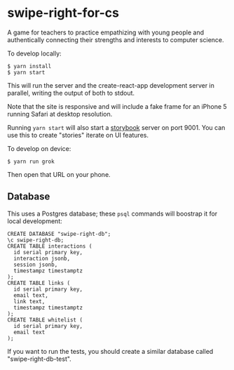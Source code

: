 # swipe-right-for-cs
A game for teachers to practice empathizing with young people and authentically connecting their strengths and interests to computer science.

To develop locally:
```
$ yarn install
$ yarn start
```

This will run the server and the create-react-app development server in parallel, writing the output of both to stdout.

Note that the site is responsive and will include a fake frame for an iPhone 5 running Safari at desktop resolution.

Running `yarn start` will also start a [storybook](https://github.com/storybooks/storybook) server on port 9001.  You can use this to create "stories" iterate on UI features.

To develop on device:
```
$ yarn run grok
```

Then open that URL on your phone.

## Database
This uses a Postgres database; these `psql` commands will boostrap it for local development:

```
CREATE DATABASE "swipe-right-db";
\c swipe-right-db;
CREATE TABLE interactions (
  id serial primary key,
  interaction jsonb,
  session jsonb,
  timestampz timestamptz
);
CREATE TABLE links (
  id serial primary key,
  email text,
  link text,
  timestampz timestamptz
);
CREATE TABLE whitelist (
  id serial primary key,
  email text
);
```

If you want to run the tests, you should create a similar database called "swipe-right-db-test".